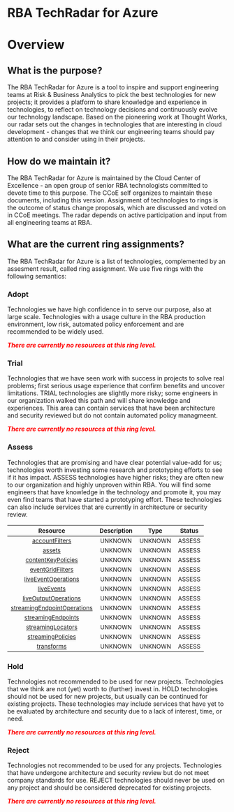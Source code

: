 
RBA TechRadar for Azure
=======================

# Overview

## What is the purpose?


The RBA TechRadar for Azure is a tool to inspire and support engineering teams at Risk & Business Analytics to pick the best technologies for new projects; it provides a platform to share knowledge and experience in technologies, to reflect on technology decisions and continuously evolve our technology landscape.  Based on the pioneering work at Thought Works, our radar sets out the changes in technologies that are interesting in cloud development - changes that we think our engineering teams should pay attention to and consider using in their projects.
## How do we maintain it?


The RBA TechRadar for Azure is maintained by the Cloud Center of Excellence - an open group of senior RBA technologists committed to devote time to this purpose.  The CCoE self organizes to maintain these documents, including this version.  Assignment of technologies to rings is the outcome of status change proposals, which are discussed and voted on in CCoE meetings.  The radar depends on active participation and input from all engineering teams at RBA.
## What are the current ring assignments?


The RBA TechRadar for Azure is a list of technologies, complemented by an assesment result, called ring assignment.  We use five rings with the following semantics:
### Adopt


Technologies we have high confidence in to serve our purpose, also at large scale.  Technologies with a usage culture in the RBA production environment, low risk, automated policy enforcement and are recommended to be widely used.  
  
***<font color="red"> There are currently no resources at this ring level. </font>***
### Trial


Technologies that we have seen work with success in projects to solve real problems;  first serious usage experience that confirm benefits and uncover limitations.  TRIAL technologies are slightly more risky; some engineers in our organization walked this path and will share knowledge and experiences.  This area can contain services that have been architecture and security reviewed but do not contain automated policy managmeent.  
  
***<font color="red"> There are currently no resources at this ring level. </font>***
### Assess


Technologies that are promising and have clear potential value-add for us; technologies worth investing some research and prototyping efforts to see if it has impact.  ASSESS technologies have higher risks;  they are often new to our organization and highly unproven within RBA.  You will find some engineers that have knowledge in the technology and promote it, you may even find teams that have started a prototyping effort.  These technologies can also include services that are currently in architecture or security review.  

|<sub>Resource</sub>|<sub>Description</sub>|<sub>Type</sub>|<sub>Status</sub>|
| :---: | :---: | :---: | :---: |
|<sub>[accountFilters](https://github.com/openrba/python-azure-techradar/tree/master/Microsoft.DBforMariaDB/mediaservices/accountFilters)</sub>|<sub>UNKNOWN</sub>|<sub>UNKNOWN</sub>|<sub>ASSESS</sub>|
|<sub>[assets](https://github.com/openrba/python-azure-techradar/tree/master/Microsoft.DBforMariaDB/mediaservices/assets)</sub>|<sub>UNKNOWN</sub>|<sub>UNKNOWN</sub>|<sub>ASSESS</sub>|
|<sub>[contentKeyPolicies](https://github.com/openrba/python-azure-techradar/tree/master/Microsoft.DBforMariaDB/mediaservices/contentKeyPolicies)</sub>|<sub>UNKNOWN</sub>|<sub>UNKNOWN</sub>|<sub>ASSESS</sub>|
|<sub>[eventGridFilters](https://github.com/openrba/python-azure-techradar/tree/master/Microsoft.DBforMariaDB/mediaservices/eventGridFilters)</sub>|<sub>UNKNOWN</sub>|<sub>UNKNOWN</sub>|<sub>ASSESS</sub>|
|<sub>[liveEventOperations](https://github.com/openrba/python-azure-techradar/tree/master/Microsoft.DBforMariaDB/mediaservices/liveEventOperations)</sub>|<sub>UNKNOWN</sub>|<sub>UNKNOWN</sub>|<sub>ASSESS</sub>|
|<sub>[liveEvents](https://github.com/openrba/python-azure-techradar/tree/master/Microsoft.DBforMariaDB/mediaservices/liveEvents)</sub>|<sub>UNKNOWN</sub>|<sub>UNKNOWN</sub>|<sub>ASSESS</sub>|
|<sub>[liveOutputOperations](https://github.com/openrba/python-azure-techradar/tree/master/Microsoft.DBforMariaDB/mediaservices/liveOutputOperations)</sub>|<sub>UNKNOWN</sub>|<sub>UNKNOWN</sub>|<sub>ASSESS</sub>|
|<sub>[streamingEndpointOperations](https://github.com/openrba/python-azure-techradar/tree/master/Microsoft.DBforMariaDB/mediaservices/streamingEndpointOperations)</sub>|<sub>UNKNOWN</sub>|<sub>UNKNOWN</sub>|<sub>ASSESS</sub>|
|<sub>[streamingEndpoints](https://github.com/openrba/python-azure-techradar/tree/master/Microsoft.DBforMariaDB/mediaservices/streamingEndpoints)</sub>|<sub>UNKNOWN</sub>|<sub>UNKNOWN</sub>|<sub>ASSESS</sub>|
|<sub>[streamingLocators](https://github.com/openrba/python-azure-techradar/tree/master/Microsoft.DBforMariaDB/mediaservices/streamingLocators)</sub>|<sub>UNKNOWN</sub>|<sub>UNKNOWN</sub>|<sub>ASSESS</sub>|
|<sub>[streamingPolicies](https://github.com/openrba/python-azure-techradar/tree/master/Microsoft.DBforMariaDB/mediaservices/streamingPolicies)</sub>|<sub>UNKNOWN</sub>|<sub>UNKNOWN</sub>|<sub>ASSESS</sub>|
|<sub>[transforms](https://github.com/openrba/python-azure-techradar/tree/master/Microsoft.DBforMariaDB/mediaservices/transforms)</sub>|<sub>UNKNOWN</sub>|<sub>UNKNOWN</sub>|<sub>ASSESS</sub>|

### Hold


Technologies not recommended to be used for new projects. Technologies that we think are not (yet) worth to (further) invest in.  HOLD technologies should not be used for new projects, but usually can be continued for existing projects.  These technologies may include services that have yet to be evaluated by architecture and security due to a lack of interest, time, or need.  
  
***<font color="red"> There are currently no resources at this ring level. </font>***
### Reject


Technologies not recommended to be used for any projects. Technologies that have undergone architecture and security review but do not meet company standards for use.  REJECT technologies should never be used on any project and should be considered deprecated for existing projects.  
  
***<font color="red"> There are currently no resources at this ring level. </font>***